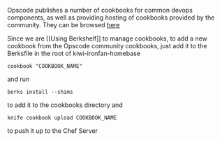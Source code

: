 Opscode publishes a number of cookbooks for common devops components, as well as providing hosting of cookbooks provided by the community. They can be browsed [here](http://community.opscode.com/cookbooks)

Since we are [[Using Berkshelf]] to manage cookbooks, to add a new cookbook from the Opscode community cookbooks, just add it to the Berksfile in the root of kiwi-ironfan-homebase

    cookbook "COOKBOOK_NAME"

and run

    berks install --shims

to add it to the cookbooks directory and

    knife cookbook upload COOKBOOK_NAME

to push it up to the Chef Server